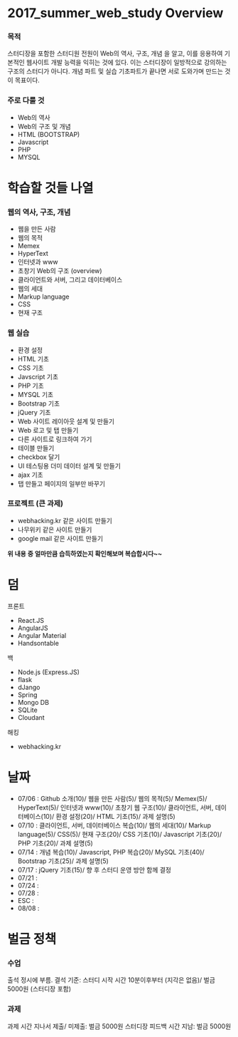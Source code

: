 # 2017_summer_web_study Overview

### 목적
스터디장을 포함한 스터디원 전원이 Web의 역사, 구조, 개념 을 알고,
이를 응용하여 기본적인 웹사이트 개발 능력을 익히는 것에 있다.
이는 스터디장이 일방적으로 강의하는 구조의 스터디가 아니다.
개념 파트 및 실습 기초파트가 끝나면 서로 도와가며 만드는 것이 목표이다.

### 주로 다룰 것
* Web의 역사
* Web의 구조 및 개념
* HTML (BOOTSTRAP)
* Javascript
* PHP
* MYSQL

# 학습할 것들 나열

### 웹의 역사, 구조, 개념
* 웹을 만든 사람
* 웹의 목적
* Memex
* HyperText
* 인터넷과 www
* 초창기 Web의 구조 (overview)
* 클라이언트와 서버, 그리고 데이터베이스
* 웹의 세대
* Markup language
* CSS
* 현재 구조

### 웹 실습
* 환경 설정
* HTML 기초
* CSS 기초
* Javscript 기초
* PHP 기초
* MYSQL 기초
* Bootstrap 기초
* jQuery 기초
* Web 사이트 레이아웃 설계 및 만들기
* Web 로고 및 탭 만들기
* 다른 사이트로 링크하여 가기
* 테이블 만들기
* checkbox 달기
* UI 테스팅용 더미 데이터 설계 및 만들기
* ajax 기초
* 탭 만들고 페이지의 일부만 바꾸기

### 프로젝트 (큰 과제)
* webhacking.kr 같은 사이트 만들기
* 나무위키 같은 사이트 만들기
* google mail 같은 사이트 만들기


__위 내용 중 얼마만큼 습득하였는지 확인해보며 복습합시다~~__

# 덤
프론트
* React.JS
* AngularJS
* Angular Material
* Handsontable

백
* Node.js (Express.JS)
* flask
* dJango
* Spring
* Mongo DB
* SQLite
* Cloudant


해킹
* webhacking.kr

# 날짜
- 07/06 : Github 소개(10)/ 웹을 만든 사람(5)/ 웹의 목적(5)/ Memex(5)/ HyperText(5)/ 인터넷과 www(10)/ 초창기 웹 구조(10)/ 클라이언트, 서버, 데이터베이스(10)/ 환경 설정(20)/ HTML 기초(15)/ 과제 설명(5)
- 07/10 : 클라이언트, 서버, 데이터베이스 복습(10)/ 웹의 세대(10)/ Markup language(5)/ CSS(5)/ 현재 구조(20)/ CSS 기초(10)/ Javascript 기초(20)/ PHP 기초(20)/ 과제 설명(5)
- 07/14 : 개념 복습(10)/ Javascript, PHP 복습(20)/ MySQL 기초(40)/ Bootstrap 기초(25)/ 과제 설명(5)
- 07/17 : jQuery 기초(15)/ 향 후 스터디 운영 방안 함께 결정
- 07/21 :
- 07/24 :
- 07/28 :
- ESC :
- 08/08 :

# 벌금 정책

### 수업
출석 정시에 부름.
결석 기준: 스터디 시작 시간 10분이후부터 (지각은 없음)/ 벌금 5000원 (스터디장 포함)

### 과제
과제 시간 지나서 제출/ 미제출: 벌금 5000원
스터디장 피드백 시간 지남: 벌금 5000원
